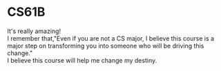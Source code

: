 # CS61B
It's really amazing!  
I remember that,"Even if you are not a CS major, I believe this course is a major step on transforming you into someone who will be driving this change."  
I believe this course will help me change my destiny.   

